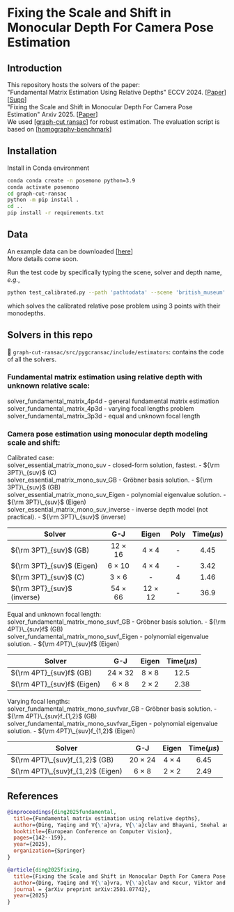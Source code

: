 # Fixing the Scale and Shift in Monocular Depth For Camera Pose Estimation

## Introduction
This repository hosts the solvers of the paper: <br />
"Fundamental Matrix Estimation Using Relative Depths" ECCV 2024. [[Paper](https://www.ecva.net/papers/eccv_2024/papers_ECCV/papers/08966.pdf)][[Supp](https://www.ecva.net/papers/eccv_2024/papers_ECCV/papers/08966-supp.pdf)] <br />
"Fixing the Scale and Shift in Monocular Depth For Camera Pose Estimation" Arxiv 2025. [[Paper](https://arxiv.org/abs/2501.07742)] <br />
We used [[graph-cut ransac](https://github.com/danini/graph-cut-ransac)] for robust estimation. The evaluation script is based on [[homography-benchmark](https://github.com/danini/homography-benchmark)] <br />

## Installation
Install in Conda environment 
```bash
conda conda create -n posemono python=3.9
conda activate posemono
cd graph-cut-ransac
python -m pip install .
cd ..
pip install -r requirements.txt
```

## Data
An example data can be downloaded [[here](https://drive.google.com/file/d/13ZRI8D5gxLi37xbjH0lNJ3tk6QWr0MuA/view?usp=drive_link)] <br />
More details come soon.

Run the test code by specifically typing the scene, solver and depth name, _e.g._,
```bash
python test_calibrated.py --path 'pathtodata' --scene 'british_museum' --solver 'mono' --depth 'unidepth'
```
which solves the calibrated relative pose problem using 3 points with their monodepths.


## Solvers in this repo
:file_folder: ``graph-cut-ransac/src/pygcransac/include/estimators``: contains the code of all the solvers. 
### Fundamental matrix estimation using relative depth with unknown relative scale:

solver_fundamental_matrix_4p4d - general fundamental matrix estimation <br />
solver_fundamental_matrix_4p3d - varying focal lengths problem <br />
solver_fundamental_matrix_3p3d - equal and unknown focal length <br />


### Camera pose estimation using monocular depth modeling scale and shift:

Calibrated case: <br />
solver_essential_matrix_mono_suv - closed-form solution, fastest. - ${\rm 3PT}\_{suv}$ (C) <br />
solver_essential_matrix_mono_suv_GB  - Gröbner basis solution. - ${\rm 3PT}\_{suv}$ (GB) <br />
solver_essential_matrix_mono_suv_Eigen - polynomial eigenvalue solution. - ${\rm 3PT}\_{suv}$ (Eigen) <br />
solver_essential_matrix_mono_suv_inverse - inverse depth model (not practical). - ${\rm 3PT}\_{suv}$ (inverse) <br />

| Solver           | G-J | Eigen | Poly | Time($\mu s$) |
| --------------- | :------: | :----: | :-------: | :-------: | 
| ${\rm 3PT}_{suv}$ (GB)       | 12 &times; 16 | 4 &times; 4 | - | 4.45 | 
| ${\rm 3PT}_{suv}$ (Eigen)      | 6 &times; 10 |  4 &times; 4 | - | 3.42 | 
| ${\rm 3PT}_{suv}$ (C)       | 3 &times; 6 |  - | 4 | 1.46 | 
| ${\rm 3PT}_{suv}$ (inverse)        |  54 &times; 66 |  12 &times; 12 | - | 36.9 | 

Equal and unknown focal length: <br />
solver_fundamental_matrix_mono_suvf_GB  - Gröbner basis solution. - ${\rm 4PT}\_{suv}f$ (GB) <br />
solver_fundamental_matrix_mono_suvf_Eigen - polynomial eigenvalue solution. - ${\rm 4PT}\_{suv}f$ (Eigen) <br />

| Solver           | G-J | Eigen |  Time($\mu s$) |
| --------------- | :------: | :----: | :-------: | 
| ${\rm 4PT}_{suv}f$ (GB)       | 24 &times; 32 |  8 &times; 8  | 12.5 | 
| ${\rm 4PT}_{suv}f$ (Eigen)      | 6 &times; 8 |  2 &times; 2  | 2.38 | 

Varying focal lengths: <br />
solver_fundamental_matrix_mono_suvfvar_GB  - Gröbner basis solution. - ${\rm 4PT}\_{suv}f_{1,2}$ (GB) <br />
solver_fundamental_matrix_mono_suvfvar_Eigen - polynomial eigenvalue solution. - ${\rm 4PT}\_{suv}f_{1,2}$ (Eigen) <br />

| Solver           | G-J | Eigen |   Time($\mu s$) |
| --------------- | :------: | :----: | :-------: | 
| ${\rm 4PT}\_{suv}f_{1,2}$ (GB)       | 20 &times; 24 |  4 &times; 4  | 6.45 | 
| ${\rm 4PT}\_{suv}f_{1,2}$ (Eigen)      | 6 &times; 8 |  2 &times; 2  | 2.49 | 


## References
```BibTeX
@inproceedings{ding2025fundamental,
  title={Fundamental matrix estimation using relative depths},
  author={Ding, Yaqing and V{\'a}vra, V{\'a}clav and Bhayani, Snehal and Wu, Qianliang and Yang, Jian and Kukelova, Zuzana},
  booktitle={European Conference on Computer Vision},
  pages={142--159},
  year={2025},
  organization={Springer}
}
```
```BibTeX
@article{ding2025fixing,
  title={Fixing the Scale and Shift in Monocular Depth For Camera Pose Estimation},
  author={Ding, Yaqing and V{\'a}vra, V{\'a}clav and Kocur, Viktor and Yang, Jian and Sattler, Torsten and Kukelova, Zuzana},
  journal = {arXiv preprint arXiv:2501.07742},
  year={2025}
}
```